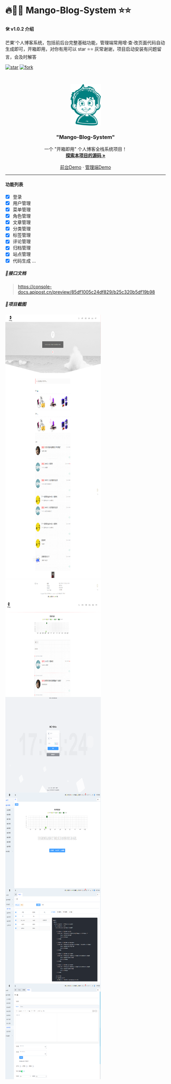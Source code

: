 # 🔥🥯🥯 Mango-Blog-System ⭐⭐

#### 🛠 v1.0.2 介绍
芒果’个人博客系统，包括前后台完整基础功能，管理端常用增·查·改页面代码自动生成即可，开箱即用，对你有用可以 star ⭐⭐  灰常谢谢，项目启动安装有问题留言，会及时解答

<!-- PROJECT SHIELDS -->

[![star](https://gitee.com/Z568_568/all-blog-sys/badge/star.svg?theme=dark)](https://gitee.com/Z568_568/all-blog-sys/stargazers)
[![fork](https://gitee.com/Z568_568/all-blog-sys/badge/fork.svg?theme=dark)](https://gitee.com/Z568_568/all-blog-sys/members)

<!-- PROJECT LOGO -->



<br />

<p align="center">
  <a href="https://gitee.com/Z568_568/mango-blog-system.git">
    <img src="doc/logo.png" alt="Logo" width="95" height="130">
  </a>

<h3 align="center">"Mango-Blog-System"</h3>
  <p align="center">
    一个 "开箱即用" 个人博客全栈系统项目！
    <br />
    <a href="https://gitee.com/Z568_568/all-blog-sys"><strong>探索本项目的源码 »</strong></a>
    <br />
    <br />
    <a href="http://www.zhouyi.run/#/">前台Demo</a>
    ·
    <a href="http://zhouyi.run:5221/#/index">管理端Demo</a>
</p>

</p>

***

#### 功能列表

- [x] 登录
- [x] 用户管理
- [x] 菜单管理
- [x] 角色管理
- [x] 文章管理
- [x] 分类管理
- [x] 标签管理
- [x] 评论管理
- [x] 归档管理
- [x] 站点管理
- [x] 代码生成
...

> 
##### 🥯接口文档

> https://console-docs.apipost.cn/preview/85df1005c24df829/b25c320b5df19b98


##### 🥯项目截图

 
 <img src="doc/img/1.png" width = "300" height = "300" alt="图片名称" align=center />
 <img src="doc/img/2.png" width = "300" height = "300" alt="图片名称" align=center />
 <img src="doc/img/3.png" width = "300" height = "300" alt="图片名称" align=center />
 <img src="doc/img/4.png" width = "300" height = "300" alt="图片名称" align=center />
 <img src="doc/img/5.png" width = "300" height = "300" alt="图片名称" align=center />
 <img src="doc/img/6.png" width = "300" height = "300" alt="图片名称" align=center />
 <img src="doc/img/7.png" width = "300" height = "300" alt="图片名称" align=center />
 <img src="doc/img/8.png" width = "300" height = "300" alt="图片名称" align=center />

